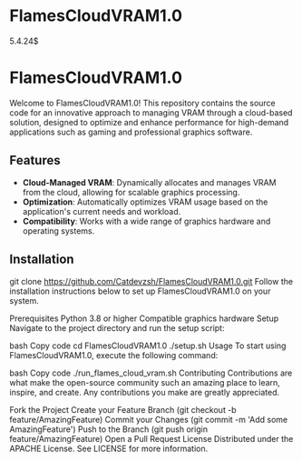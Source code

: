 # FlamesCloudVRAM1.0
5.4.24$
# FlamesCloudVRAM1.0

Welcome to FlamesCloudVRAM1.0! This repository contains the source code for an innovative approach to managing VRAM through a cloud-based solution, designed to optimize and enhance performance for high-demand applications such as gaming and professional graphics software.

## Features

- **Cloud-Managed VRAM**: Dynamically allocates and manages VRAM from the cloud, allowing for scalable graphics processing.
- **Optimization**: Automatically optimizes VRAM usage based on the application's current needs and workload.
- **Compatibility**: Works with a wide range of graphics hardware and operating systems.

## Installation
 
git clone https://github.com/Catdevzsh/FlamesCloudVRAM1.0.git
Follow the installation instructions below to set up FlamesCloudVRAM1.0 on your system.

Prerequisites
Python 3.8 or higher
Compatible graphics hardware
Setup
Navigate to the project directory and run the setup script:

bash
Copy code
cd FlamesCloudVRAM1.0
./setup.sh
Usage
To start using FlamesCloudVRAM1.0, execute the following command:

bash
Copy code
./run_flames_cloud_vram.sh
Contributing
Contributions are what make the open-source community such an amazing place to learn, inspire, and create. Any contributions you make are greatly appreciated.

Fork the Project
Create your Feature Branch (git checkout -b feature/AmazingFeature)
Commit your Changes (git commit -m 'Add some AmazingFeature')
Push to the Branch (git push origin feature/AmazingFeature)
Open a Pull Request
License
Distributed under the APACHE License. See LICENSE for more information.
